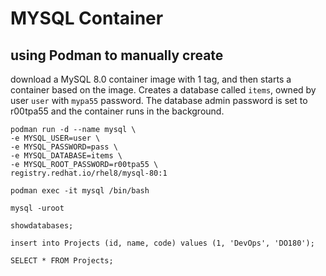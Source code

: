 # MYSQL Container 

## using Podman to manually create
download a MySQL 8.0 container image with 1 tag, and then starts a container based on the image. Creates a database called `items`, owned by user `user` with `mypa55` password. The database admin password is set to r00tpa55 and the container runs in the background.

```
podman run -d --name mysql \
-e MYSQL_USER=user \
-e MYSQL_PASSWORD=pass \
-e MYSQL_DATABASE=items \
-e MYSQL_ROOT_PASSWORD=r00tpa55 \
registry.redhat.io/rhel8/mysql-80:1

podman exec -it mysql /bin/bash

mysql -uroot

showdatabases;

insert into Projects (id, name, code) values (1, 'DevOps', 'DO180');

SELECT * FROM Projects;
```

